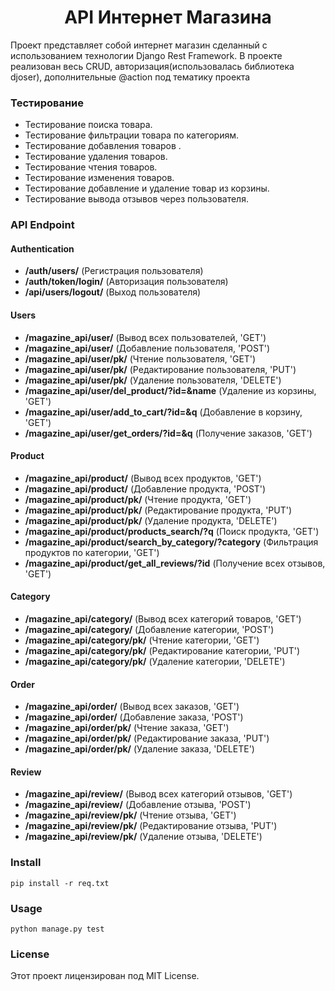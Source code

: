 <h1 align='center'>API Интернет Магазина</h1>

Проект представляет собой интернет магазин сделанный с использованием технологии Django Rest Framework. В проекте реализован весь CRUD, авторизация(использовалась библиотека djoser), дополнительные @action под тематику проекта 

### Тестирование
* Тестирование поиска товара.
* Тестирование фильтрации товара по категориям.
* Тестирование добавления товаров .
* Тестирование удаления товаров.
* Тестирование чтения товаров. 
* Тестирование изменения товаров.
* Тестирование добавление и удаление товар из корзины.
* Тестирование вывода отзывов через пользователя.


### API Endpoint

#### Authentication

* **/auth/users/** (Регистрация пользователя)
* **/auth/token/login/** (Авторизация пользователя)
* **/api/users/logout/** (Выход пользователя)


#### Users

* **/magazine_api/user/** (Вывод всех пользователей, 'GET')
* **/magazine_api/user/** (Добавление пользователя, 'POST')
* **/magazine_api/user/pk/** (Чтение пользователя, 'GET')
* **/magazine_api/user/pk/** (Редактирование пользователя, 'PUT')
* **/magazine_api/user/pk/** (Удаление пользователя, 'DELETE')
* **/magazine_api/user/del_product/?id=&name** (Удаление из корзины, 'GET')
* **/magazine_api/user/add_to_cart/?id=&q** (Добавление в корзину, 'GET')
* **/magazine_api/user/get_orders/?id=&q** (Получение заказов, 'GET')
  

#### Product

* **/magazine_api/product/** (Вывод всех продуктов, 'GET')
* **/magazine_api/product/** (Добавление продукта, 'POST')
* **/magazine_api/product/pk/** (Чтение продукта, 'GET')
* **/magazine_api/product/pk/** (Редактирование продукта, 'PUT')
* **/magazine_api/product/pk/** (Удаление продукта, 'DELETE')
* **/magazine_api/product/products_search/?q** (Поиск продукта, 'GET')
* **/magazine_api/product/search_by_category/?category** (Фильтрация продуктов по категории, 'GET')
* **/magazine_api/product/get_all_reviews/?id** (Получение всех отзывов, 'GET')


#### Category

* **/magazine_api/category/** (Вывод всех категорий товаров, 'GET')
* **/magazine_api/category/** (Добавление категории, 'POST')
* **/magazine_api/category/pk/** (Чтение категории, 'GET')
* **/magazine_api/category/pk/** (Редактирование категории, 'PUT')
* **/magazine_api/category/pk/** (Удаление категории, 'DELETE')


#### Order

* **/magazine_api/order/** (Вывод всех заказов, 'GET')
* **/magazine_api/order/** (Добавление заказа, 'POST')
* **/magazine_api/order/pk/** (Чтение заказа, 'GET')
* **/magazine_api/order/pk/** (Редактирование заказа, 'PUT')
* **/magazine_api/order/pk/** (Удаление заказа, 'DELETE')


#### Review

* **/magazine_api/review/** (Вывод всех категорий отзывов, 'GET')
* **/magazine_api/review/** (Добавление отзыва, 'POST')
* **/magazine_api/review/pk/** (Чтение отзыва, 'GET')
* **/magazine_api/review/pk/** (Редактирование отзыва, 'PUT')
* **/magazine_api/review/pk/** (Удаление отзыва, 'DELETE')

### Install 

    pip install -r req.txt

### Usage

    python manage.py test

### License

  Этот проект лицензирован под MIT License.


    

